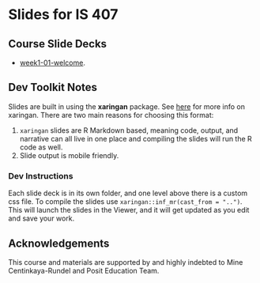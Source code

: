 # Slides for IS 407

## Course Slide Decks

- [week1-01-welcome](week1-01-welcome).

<!-- - [week1-02-git+r](week1-02-git+r).

- [week2-01-data-viz](week2-01-data-viz).

- [week2-02-viz-num-cat](week2-02-viz-num-cat).

- [week3-01-tidy+wrangle](week3-01-tidy+wrangle).

- [week3-02-df-join](week3-02-df-join).

- [week4-01-tidying](week4-01-tidying).

- [week4-02-data-type+class](week4-02-data-type+class).

- [week5-01-data-import+recode](week5-01-data-import+recode).

- [week6-02-web-scrape](week6-02-web-scrape).

- [week7-01-effective-dataviz](week7-01-effective-dataviz).

- [week7-02-functions+iteration](week7-02-functions+iteration).

- [week8-01-studies-confounding](week8-01-studies-confounding).

- [week8-02-regex](week8-02-regex).

- [week10-01-language-of-models](week10-01-language-of-models).

- [week10-02-modeling-nonlinear-relationships](week10-02-modeling-nonlinear-relationships).

- [week11-01-model-multiple-predictors](week11-01-model-multiple-predictors).

- [week11-02-logistic-reg+feature_eng](week11-02-logistic-reg+feature_eng).

- [week12-02-text-analysis_tf](week12-01-text-analysis_tf).

- [week13-01-accessible-viz](week13-01-accessible-viz).

- [week14-01-text-analysis_tfidf+sentimentanal](week14-01-text-analysis_tfidf+sentimentanal)

- [week14-02-shiny-practice](week14-02-shiny-practice)

- [week13-02-named_entity_recognition](week13-02-named_entity_recognition). -->

## Dev Toolkit Notes

Slides are built in using the **xaringan** package. See [here](https://github.com/yihui/xaringan) for more info on xaringan. There are two main reasons for choosing this format:

1. `xaringan` slides are R Markdown based, meaning code, output, and narrative can all live in one place and compiling the slides will run the R code as well.
2. Slide output is mobile friendly.

### Dev Instructions

Each slide deck is in its own folder, and one level above there is a custom css file. To compile the slides use `xaringan::inf_mr(cast_from = "..")`. This will launch the slides in the Viewer, and it will get updated as you edit and save your work.

## Acknowledgements

This course and materials are supported by and highly indebted to Mine Centinkaya-Rundel and Posit Education Team.
